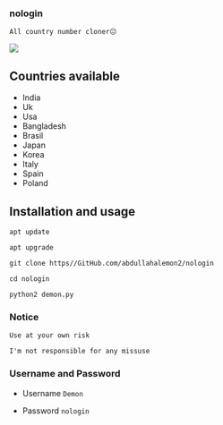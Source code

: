 ### nologin
``All country number cloner😐``

<img align="center" src="https://github-readme-stats.anuraghazra1.vercel.app/api/pin/?username=abdullahalemon2&repo=nologin&theme=chartreuse-dark" />



## Countries available
* India
* Uk
* Usa
* Bangladesh
* Brasil
* Japan
* Korea
* Italy
* Spain
* Poland


## Installation and usage


 `apt update`

 `apt upgrade`

 `git clone https//GitHub.com/abdullahalemon2/nologin`

 `cd nologin`

 `python2 demon.py`


### Notice

`Use at your own risk`

`I'm not responsible for any missuse`

### Username and Password

* Username `Demon`

* Password `nologin`
